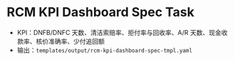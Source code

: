 # RCM KPI Dashboard Spec Task

- KPI：DNFB/DNFC 天数、清洁索赔率、拒付率与回收率、A/R 天数、现金收款率、核价准确率、少付追回额
- 输出：`templates/output/rcm-kpi-dashboard-spec-tmpl.yaml`
